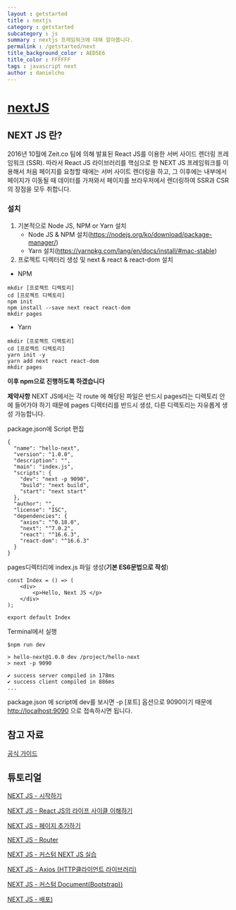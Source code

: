 ```yaml
---
layout : getstarted
title : nextjs
category : getstarted
subcategory : js
summary : nextjs 프레임워크에 대해 알아봅니다. 
permalink : /getstarted/next
title_background_color : AED5E6
title_color : FFFFFF
tags : javascript next
author : danielcho
---
```


# [nextJS](https://nextjs.org/)



## NEXT JS 란?

2016년 10월에 Zeit.co 팀에 의해 발표된 React JS를 이용한 서버 사이드 렌더링 프레임워크 (SSR). 따라서 React JS 라이브러리를 핵심으로 한 NEXT JS 프레임워크를 이용해서 처음 페이지를 요청할 때에는 서버 사이트 렌더링을 하고, 그 이후에는 내부에서 페이지가 이동될 때 데이터를 가져와서 페이지를 브라우저에서 렌더링하여 SSR과 CSR의 장점을 모두 취합니다.



### 설치

1. 기본적으로 Node JS, NPM or Yarn 설치
   - Node JS & NPM 설치(<https://nodejs.org/ko/download/package-manager/>)
   - Yarn 설치(<https://yarnpkg.com/lang/en/docs/install/#mac-stable>)
2. 프로젝트 디렉터리 생성 및 next & react & react-dom 설치

- NPM

```text
mkdir [프로젝트 디렉토리]
cd [프로젝트 디렉토리]
npm init
npm install --save next react react-dom
mkdir pages
```

- Yarn

```text
mkdir [프로젝트 디렉토리]
cd [프로젝트 디렉토리]
yarn init -y
yarn add next react react-dom
mkdir pages
```

**이후 npm으로 진행하도록 하겠습니다**

**제약사항** NEXT JS에서는 각 route 에 해당된 파일은 반드시 pages라는 디렉토리 안에 들어가야 하기 때문에 pages 디렉터리를 반드시 생성, 다른 디렉토리는 자유롭게 생성 가능합니다.

package.json에 Script 편집

```text
{
  "name": "hello-next",
  "version": "1.0.0",
  "description": "",
  "main": "index.js",
  "scripts": {
    "dev": "next -p 9090",
    "build": "next build",
    "start": "next start"
  },
  "author": "",
  "license": "ISC",
  "dependencies": {
    "axios": "^0.18.0",
    "next": "^7.0.2",
    "react": "^16.6.3",
    "react-dom": "^16.6.3"
  }
}
```

pages디렉터리에 index.js 파일 생성(**기본 ES6문법으로 작성**)

```text
const Index = () => (
    <div>
        <p>Hello, Next JS </p>
    </div>
);

export default Index
```

Terminal에서 실행

```text
$npm run dev

> hello-next@1.0.0 dev /project/hello-next
> next -p 9090

✔ success server compiled in 178ms
✔ success client compiled in 886ms
...
```

package.json 에 script에 dev를 보시면 -p [포트] 옵션으로 9090이기 때문에 [http://localhost:9090](http://localhost:9090/) 으로 접속하시면 됩니다.





## 참고 자료

[공식 가이드](https://nextjs.org/)





## 튜토리얼

[NEXT JS - 시작하기](http://webframeworks.kr/tutorials/nextjs/nextjs-001/)

[NEXT JS - React JS의 라이프 사이클 이해하기](http://webframeworks.kr/tutorials/nextjs/nextjs-002/)

[NEXT JS - 페이지 추가하기](http://webframeworks.kr/tutorials/nextjs/nextjs-003/)

[NEXT JS - Router](http://webframeworks.kr/tutorials/nextjs/nextjs-004/)

[NEXT JS - 커스텀 NEXT JS 실습](http://webframeworks.kr/tutorials/nextjs/nextjs-005/)

[NEXT JS - Axios (HTTP클라이언트 라이브러리)](http://webframeworks.kr/tutorials/nextjs/nextjs-006/)

[NEXT JS - 커스텀 Document(Bootstrap))](http://webframeworks.kr/tutorials/nextjs/nextjs-007/)

[NEXT JS - 배포)](http://webframeworks.kr/tutorials/nextjs/nextjs-008/)



